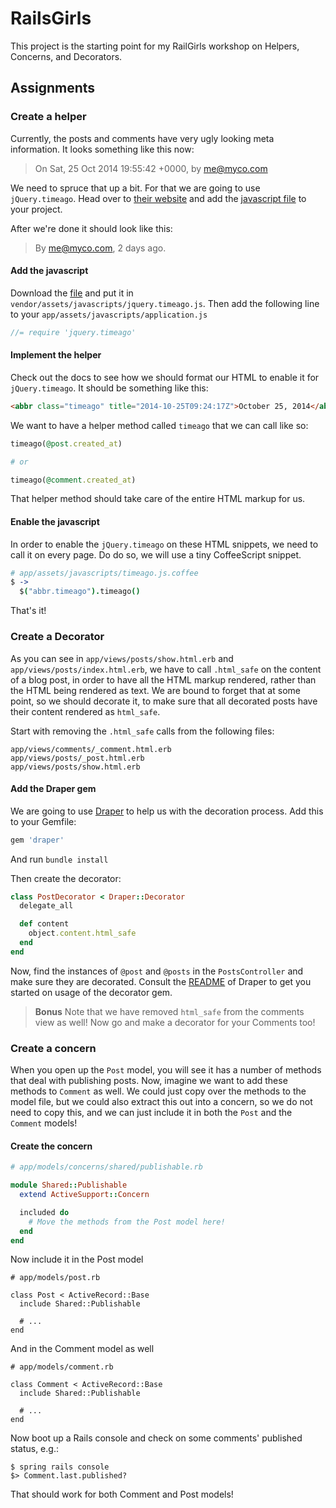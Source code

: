 # RailsGirls

This project is the starting point for my RailGirls workshop on Helpers,
Concerns, and Decorators.

## Assignments

### Create a helper

Currently, the posts and comments have very ugly looking meta
information. It looks something like this now:

> On Sat, 25 Oct 2014 19:55:42 +0000, by me@myco.com

We need to spruce that up a bit. For that we are going to use
`jQuery.timeago`. Head over to [their website](http://timeago.yarp.com/)
and add the [javascript file](http://timeago.yarp.com/jquery.timeago.js)
to your project.

After we're done it should look like this:

> By me@myco.com, 2 days ago.

#### Add the javascript

Download the [file](http://timeago.yarp.com/jquery.timeago.js) and put
it in `vendor/assets/javascripts/jquery.timeago.js`. Then add the
following line to your `app/assets/javascripts/application.js`

```javascript
//= require 'jquery.timeago'
```

#### Implement the helper

Check out the docs to see how we should format our HTML to enable it for
`jQuery.timeago`. It should be something like this:

```html
<abbr class="timeago" title="2014-10-25T09:24:17Z">October 25, 2014</abbr>
```

We want to have a helper method called `timeago` that we can call like
so:

```ruby
timeago(@post.created_at)

# or

timeago(@comment.created_at)
```

That helper method should take care of the entire HTML markup for us.


#### Enable the javascript

In order to enable the `jQuery.timeago` on these HTML snippets, we need
to call it on every page. Do do so, we will use a tiny CoffeeScript
snippet.

```coffeescript
# app/assets/javascripts/timeago.js.coffee
$ ->
  $("abbr.timeago").timeago()
```

That's it!

### Create a Decorator

As you can see in `app/views/posts/show.html.erb` and
`app/views/posts/index.html.erb`, we have to call `.html_safe` on the
content of a blog post, in order to have all the HTML markup rendered,
rather than the HTML being rendered as text. We are bound to forget that
at some point, so we should decorate it, to make sure that all decorated
posts have their content rendered as `html_safe`.

Start with removing the `.html_safe` calls from the following files:

```
app/views/comments/_comment.html.erb
app/views/posts/_post.html.erb
app/views/posts/show.html.erb
```

#### Add the Draper gem

We are going to use [Draper](https://github.com/drapergem/draper) to help us with the decoration process. Add
this to your Gemfile:

```ruby
gem 'draper'
```

And run `bundle install`

Then create the decorator:

```ruby
class PostDecorator < Draper::Decorator
  delegate_all

  def content
    object.content.html_safe
  end
end
```

Now, find the instances of `@post` and `@posts` in the `PostsController`
and make sure they are decorated. Consult the
[README](https://github.com/drapergem/draper) of Draper to get you
started on usage of the decorator gem.

> **Bonus** Note that we have removed `html_safe` from the comments view
> as well! Now go and make a decorator for your Comments too!

### Create a concern

When you open up the `Post` model, you will see it has a number of
methods that deal with publishing posts. Now, imagine we want to add
these methods to `Comment` as well. We could just copy over the methods
to the model file, but we could also extract this out into a concern, so
we do not need to copy this, and we can just include it in both the
`Post` and the `Comment` models!

#### Create the concern

```ruby
# app/models/concerns/shared/publishable.rb

module Shared::Publishable
  extend ActiveSupport::Concern

  included do
    # Move the methods from the Post model here!
  end
end
```

Now include it in the Post model

```
# app/models/post.rb

class Post < ActiveRecord::Base
  include Shared::Publishable

  # ...
end
```

And in the Comment model as well

```
# app/models/comment.rb

class Comment < ActiveRecord::Base
  include Shared::Publishable

  # ...
end
```

Now boot up a Rails console and check on some comments' published
status, e.g.:

```
$ spring rails console
$> Comment.last.published?
```

That should work for both Comment and Post models!
